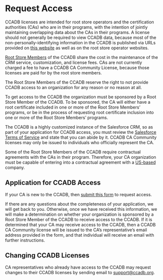# Request Access #

CCADB licenses are intended for root store operators and the certification authorities (CAs) who are in their programs, with the intention of jointly maintaining overlapping data about the CAs in their programs. A license should not generally be required to view CCADB data, because most of the non-personally-identifying information in the CCADB is published via URLs provided on [this website](https://ccadb.org/resources) as well as on the root store operator websites.

[Root Store Members](https://ccadb.org/rootstores/how) of the CCADB share the cost in the maintenance of the CRM service, customization, and license fees. CAs are not currently charged a fee to have a CCADB CA Community License, because those licenses are paid for by the root store members.

The Root Store Members of the CCADB reserve the right to not provide CCADB access to an organization for any reason or no reason at all.

To get access to the CCADB the organization must be sponsored by a Root Store Member of the CCADB. To be sponsored, the CA will either have a root certificate included in one or more of the Root Store Members’ programs, or be in the process of requesting root certificate inclusion into one or more of the Root Store Members’ programs. 

The CCADB is a highly customized instance of the Salesforce CRM, so as part of your application for CCADB access, you must review the [Salesforce Terms of Service](https://www.salesforce.com/company/legal/sfdc-website-terms-of-service/) and state that you can abide by it. CCADB CA Community licenses may only be issued to individuals who officially represent the CA.

Some of the Root Store Members of the CCADB require contractual agreements with the CAs in their program. Therefore, your CA organization must be capable of entering into a contractual agreement with a [US-based](https://www.treasury.gov/resource-center/sanctions/Programs/Pages/Programs.aspx) company.

## Application for CCADB Access ##

If your CA is new to the CCADB, then [submit this form](https://ccadb-public.secure.force.com/ccadb/AccessRequestForm) to request access.

If there are any questions about the completeness of your application, we will get back to you. Otherwise, once we have received this information, we will make a determination on whether your organization is sponsored by a Root Store Member of the CCADB to receive access to the CCADB. If it is determined that your CA may receive access to the CCADB, then a CCADB CA Community license will be issued to the CA’s representative’s email address provided in the form, and that individual will receive an email with further instructions.

## Changing CCADB Licenses ##

CA representatives who already have access to the CCADB may request changes to their CCADB licenses by sending email to [support@ccadb.org](mailto:support@ccadb.org).
